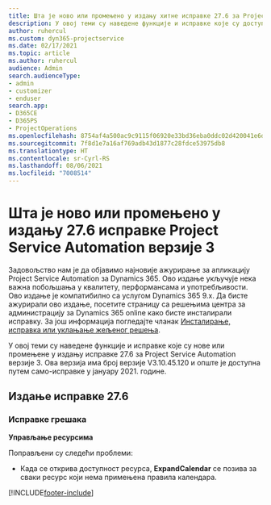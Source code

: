 ```yaml
---
title: Шта је ново или промењено у издању хитне исправке 27.6 за Project Service Automation верзије 3
description: У овој теми су наведене функције и исправке које су доступне у издању хитне исправке 27.6 за Project Service Automation верзије 3.
author: ruhercul
ms.custom: dyn365-projectservice
ms.date: 02/17/2021
ms.topic: article
ms.author: ruhercul
audience: Admin
search.audienceType:
- admin
- customizer
- enduser
search.app:
- D365CE
- D365PS
- ProjectOperations
ms.openlocfilehash: 8754af4a500ac9c9115f06920e33bd36eba0ddc02d420041e6d8415eecc8de50
ms.sourcegitcommit: 7f8d1e7a16af769adb43d1877c28fdce53975db8
ms.translationtype: HT
ms.contentlocale: sr-Cyrl-RS
ms.lasthandoff: 08/06/2021
ms.locfileid: "7008514"
---
```

# <a name="whats-new-or-changed-in-project-service-automation-update-release-276-v3"></a>Шта је ново или промењено у издању 27.6 исправке Project Service Automation верзије 3

Задовољство нам је да објавимо најновије ажурирање за апликацију Project Service Automation за Dynamics 365. Ово издање укључује нека важна побољшања у квалитету, перформансама и употребљивости. Ово издање је компатибилно са услугом Dynamics 365 9.x. Да бисте ажурирали ово издање, посетите страницу са решењима центра за администрацију за Dynamics 365 online како бисте инсталирали исправку. За још информација погледајте чланак [Инсталирање, исправка или уклањање жељеног решења](/power-platform/admin/install-remove-preferred-solution).

У овој теми су наведене функције и исправке које су нове или промењене у издању исправке 27.6 за Project Service Automation верзије 3. Ова верзија има број верзије V3.10.45.120 и опште је доступна путем само-исправке у јануару 2021. године.

## <a name="update-release-276"></a>Издање исправке 27.6

### <a name="bug-fixes"></a>Исправке грешака


**Управљање ресурсима**

Поправљени су следећи проблеми:

- Када се открива доступност ресурса, **ExpandCalendar** се позива за сваки ресурс који нема примењена правила календара.


[!INCLUDE[footer-include](../includes/footer-banner.md)]